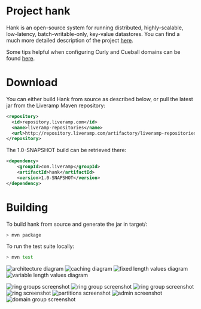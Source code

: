# Project hank

Hank is an open-source system for running distributed, highly-scalable, low-latency, batch-writable-only, key-value datastores. You can find a much more detailed description of the project [here](https://docs.google.com/document/d/1tam5b83GE2NnDti5o7giU-vBb-fpqu0ZJWgokrOSJo0/edit).

Some tips helpful when configuring Curly and Cueball domains can be found [here](https://docs.google.com/spreadsheet/ccc?key=0AvnnKDkRGJGodHM5TVk5eXdHMFIzcEJ4cDJWZTJadEE).

# Download

You can either build Hank from source as described below, or pull the latest jar from the Liveramp Maven repository:

```xml
<repository>
  <id>repository.liveramp.com</id>
  <name>liveramp-repositories</name>
  <url>http://repository.liveramp.com/artifactory/liveramp-repositories</url>
</repository>
```

The 1.0-SNAPSHOT build can be retrieved there:

```xml
<dependency>
    <groupId>com.liveramp</groupId>
    <artifactId>hank</artifactId>
    <version>1.0-SNAPSHOT</version>
</dependency>
```

# Building

To build hank from source and generate the jar in target/:

```bash
> mvn package
```

To run the test suite locally:

```bash
> mvn test
```

![architecture diagram](docs/hank-architecture.png)
![caching diagram](docs/hank-caching.png)
![fixed length values diagram](docs/hank-fixed-length-values.png)
![variable length values diagram](docs/hank-variable-length-values.png)

![ring groups screenshot](docs/hank-screenshot-ring-groups.jpg)
![ring group screenshot](docs/hank-screenshot-ring-group-1.jpg)
![ring group screenshot](docs/hank-screenshot-ring-group-2.jpg)
![ring screenshot](docs/hank-screenshot-ring.jpg)
![partitions screenshot](docs/hank-screenshot-partitions.jpg)
![admin screenshot](docs/hank-screenshot-admin.jpg)
![domain group screenshot](docs/hank-screenshot-domain-group.jpg)
